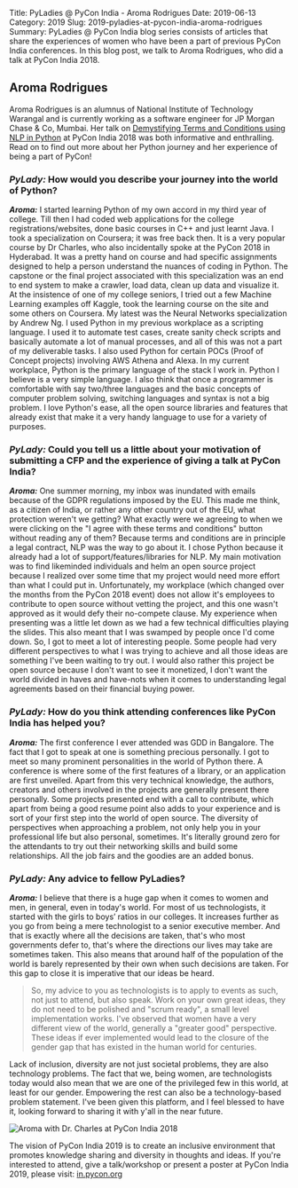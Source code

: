 Title: PyLadies @ PyCon India - Aroma Rodrigues
Date: 2019-06-13
Category: 2019
Slug: 2019-pyladies-at-pycon-india-aroma-rodrigues
Summary: PyLadies @ PyCon India blog series consists of articles that share the experiences of women who have been a part of previous PyCon India conferences. In this blog post, we talk to Aroma Rodrigues, who did a talk at PyCon India 2018.

<!-- PELICAN_END_SUMMARY -->

## Aroma Rodrigues

Aroma Rodrigues is an alumnus of National Institute of Technology Warangal and is currently working as a software engineer for JP Morgan Chase & Co, Mumbai. Her talk on [Demystifying Terms and Conditions using NLP in Python](https://www.youtube.com/embed/j4vhSWgsa6Q) at PyCon India 2018 was both informative and enthralling. Read on to find out more about her Python journey and her experience of being a part of PyCon!


### _PyLady:_  How would you describe your journey into the world of Python?

**_Aroma:_**  I started learning Python of my own accord in my third year of college. Till then I had coded web applications for the college registrations/websites, done basic courses in C++ and just learnt Java. I took a specialization on Coursera; it was free back then. It is a very popular course by Dr Charles, who also incidentally spoke at the PyCon 2018 in Hyderabad. It was a pretty hand on course and had specific assignments designed to help a person understand the nuances of coding in Python. The capstone or the final project associated with this specialization was an end to end system to make a crawler, load data, clean up data and visualize it. At the insistence of one of my college seniors, I tried out a few  Machine  Learning examples off Kaggle, took the learning course on the site and some others on Coursera. My latest was the Neural Networks specialization by Andrew Ng. I used Python in my previous workplace as a scripting language. I used it to automate test cases, create sanity check scripts and basically automate a lot of manual processes, and all of this was not a part of my deliverable tasks. I also used Python for certain POCs (Proof of Concept projects) involving AWS Athena and Alexa. In my current workplace, Python is the primary language of the stack I work in. Python I believe is a very simple language. I also think that once a programmer is comfortable with say two/three languages and the basic concepts of computer problem solving, switching languages and syntax is not a big problem. I love Python's ease, all the open source libraries and features that already exist that make it a very handy language to use for a variety of purposes.

### _PyLady:_  Could you tell us a little about your motivation of submitting a CFP and the experience of giving a talk at PyCon India?

**_Aroma:_**  One summer morning, my inbox was inundated with emails because of the GDPR regulations imposed by the EU. This made me think, as a citizen of India, or rather any other country out of the EU, what protection weren't we getting? What exactly were we agreeing to when we were clicking on the "I agree with these terms and conditions" button without reading any of them? Because terms and conditions are in principle a legal contract, NLP was the way to go about it. I chose Python because it already had a lot of support/features/libraries for NLP. My main motivation was to find likeminded individuals and helm an open source project because I realized over some time that my project would need more effort than what I could put in. Unfortunately, my workplace (which changed over the months from the PyCon 2018 event) does not allow it's employees to contribute to open source without vetting the project, and this one wasn't approved as it would defy their no-compete clause. My experience when presenting was a little let down as we had a few technical difficulties playing the slides. This also meant that I was swamped by people once I'd come down. So, I got to meet a lot of interesting people. Some people had very different perspectives to what I was trying to achieve and all those ideas are something I've been waiting to try out. I would also rather this project be open source because I don't want to see it monetized, I don't want the world divided in haves and have-nots when it comes to understanding legal agreements based on their financial buying power.

### _PyLady:_ How do you think attending conferences like PyCon India has helped you?

**_Aroma:_** The first conference I ever attended was GDD in Bangalore. The fact that I got to speak at one is something precious personally. I got to meet so many prominent personalities in the world of Python there. A conference is where some of the first features of a library, or an application are first unveiled. Apart from this very technical knowledge, the authors, creators and others involved in the projects are generally present there personally. Some projects presented end with a call to contribute, which apart from being a good resume point also adds to your experience and is sort of your first step into the world of open source. The diversity of perspectives when approaching a problem, not only help you in your professional life but also personal, sometimes. It's literally ground zero for the attendants to try out their networking skills and build some relationships. All the job fairs and the goodies are an added bonus.

### _PyLady:_ Any advice to fellow PyLadies?

**_Aroma:_**  I believe that there is a huge gap when it comes to women and men, in general, even in today's world. For most of us technologists, it started with the girls to boys’ ratios in our colleges. It increases further as you go from being a mere technologist to a senior executive member. And that is exactly where all the decisions are taken, that's who most governments defer to, that's where the directions our lives may take are sometimes taken. This also means that around half of the population of the world is barely represented by their own when such decisions are taken. For this gap to close it is imperative that our ideas be heard.
> So, my advice to you as technologists is to apply to events as such, not just to attend, but also speak. Work on your own great ideas, they do not need to be polished and "scrum ready", a small level implementation works. I've observed that women have a very different view of the world, generally a "greater good" perspective. These ideas if ever implemented would lead to the closure of the gender gap that has existed in the human world for centuries.

Lack of inclusion, diversity are not just societal problems, they are also technology problems. The fact that we, being women, are technologists today would also mean that we are one of the privileged few in this world, at least for our gender. Empowering the rest can also be a technology-based problem statement. I've been given this platform, and I feel blessed to have it, looking forward to sharing it with y'all in the near future.

![Aroma with Dr. Charles at PyCon India 2018]({static}/images/pyladies_aroma.jpg)

The vision of PyCon India 2019 is to create an inclusive environment that promotes knowledge sharing and diversity in thoughts and ideas. If you're interested to attend, give a talk/workshop or present a poster at PyCon India 2019, please visit: [in.pycon.org](https://in.pycon.org/)
